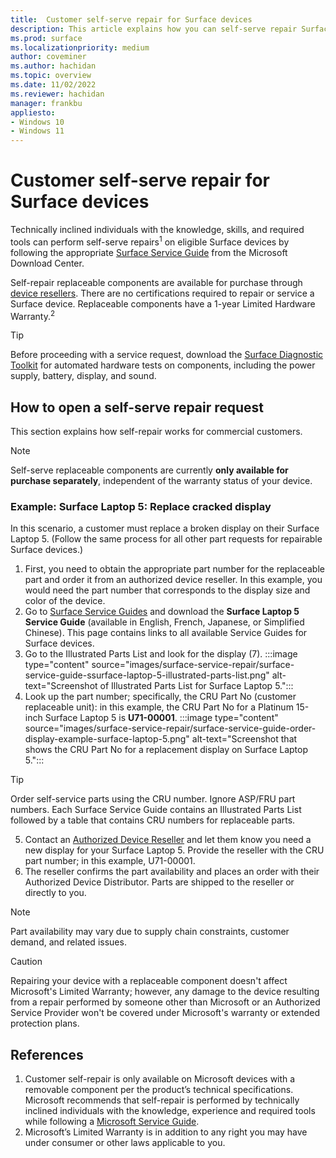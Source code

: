 ```yaml
---
title:  Customer self-serve repair for Surface devices
description: This article explains how you can self-serve repair Surface devices.
ms.prod: surface
ms.localizationpriority: medium
author: coveminer
ms.author: hachidan
ms.topic: overview
ms.date: 11/02/2022
ms.reviewer: hachidan
manager: frankbu
appliesto:
- Windows 10
- Windows 11
---
```


# Customer self-serve repair for Surface devices

Technically inclined individuals with the knowledge, skills, and required tools can perform self-serve repairs<sup>1</sup> on eligible Surface devices by following the appropriate [Surface Service Guide](https://www.microsoft.com/download/100440) from the Microsoft Download Center.

Self-repair replaceable components are available for purchase through [device resellers](https://www.microsoft.com/surface/business/where-to-buy-microsoft-surface#DEVICESRESELLERS). There are no certifications required to repair or service a Surface device. Replaceable components have a 1-year Limited Hardware Warranty.<sup>2</sup>

> [!TIP]
> Before proceeding with a service request, download the [Surface Diagnostic Toolkit](https://support.microsoft.com/surface/fix-common-surface-problems-using-the-surface-app-and-surface-diagnostic-toolkit-f61d8d18-37a9-863d-f8d0-1982eb16f7b5) for automated hardware tests on components, including the power supply, battery, display, and sound.

## How to open a self-serve repair request

This section explains how self-repair works for commercial customers.

> [!NOTE]
> Self-serve replaceable components are currently **only available for purchase separately**, independent of the warranty status of your device.

### Example: Surface Laptop 5: Replace cracked display

In this scenario, a customer must replace a broken display on their Surface Laptop 5. (Follow the same process for all other part requests for repairable Surface devices.)

1. First, you need to obtain the appropriate part number for the replaceable part and order it from an authorized device reseller. In this example, you would need the part number that corresponds to the display size and color of the device.
2. Go to [Surface Service Guides](https://www.microsoft.com/download/100440) and download the **Surface Laptop 5 Service Guide** (available in English, French, Japanese, or Simplified Chinese). This page contains links to all available Service Guides for Surface devices.
3. Go to the Illustrated Parts List and look for the display (7).
:::image type="content" source="images/surface-service-repair/surface-service-guide-ssurface-laptop-5-illustrated-parts-list.png" alt-text="Screenshot of Illustrated Parts List for Surface Laptop 5.":::
4. Look up the part number; specifically, the CRU Part No (customer replaceable unit): in this example, the CRU Part No for a Platinum 15-inch Surface Laptop 5 is **U71-00001**.
:::image type="content" source="images/surface-service-repair/surface-service-guide-order-display-example-surface-laptop-5.png" alt-text="Screenshot that shows the CRU Part No for a replacement display on Surface Laptop 5.":::

> [!TIP]
> Order self-service parts using the CRU number. Ignore ASP/FRU part numbers. Each Surface Service Guide contains an Illustrated Parts List followed by a table that contains CRU numbers for replaceable parts.  

5. Contact an [Authorized Device Reseller](https://www.microsoft.com/surface/business/where-to-buy-microsoft-surface#DEVICESRESELLERS) and let them know you need a new display for your Surface Laptop 5. Provide the reseller with the CRU part number; in this example, U71-00001.
6. The reseller confirms the part availability and places an order with their Authorized Device Distributor. Parts are shipped to the reseller or directly to you.

> [!NOTE]
> Part availability may vary due to supply chain constraints, customer demand, and related issues.

> [!CAUTION]
> Repairing your device with a replaceable component doesn't affect Microsoft's Limited Warranty; however, any damage to the device resulting from a repair performed by someone other than Microsoft or an Authorized Service Provider won't be covered under Microsoft's warranty or extended protection plans.

## References

1. Customer self-repair is only available on Microsoft devices with a removable component per the product’s technical specifications. Microsoft recommends that self-repair is performed by technically inclined individuals with the knowledge, experience and required tools while following a [Microsoft Service Guide](https://www.microsoft.com/download/100440).
2. Microsoft’s Limited Warranty is in addition to any right you may have under consumer or other laws applicable to you.
